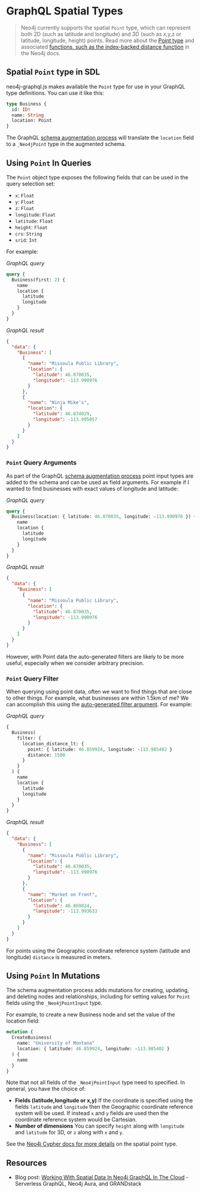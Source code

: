 # GraphQL Spatial Types

> Neo4j currently supports the spatial `Point` type, which can represent both 2D (such as latitude and longitude) and 3D (such as x,y,z or latitude, longitude, height) points. Read more about the [Point type](https://neo4j.com/docs/cypher-manual/3.5/syntax/spatial/) and associated [functions, such as the index-backed distance function](https://neo4j.com/docs/cypher-manual/current/functions/spatial/) in the Neo4j docs.

## Spatial `Point` type in SDL

neo4j-graphql.js makes available the `Point` type for use in your GraphQL type definitions. You can use it like this:

```graphql
type Business {
  id: ID!
  name: String
  location: Point
}
```

The GraphQL [schema augmentation process](graphql-schema-generation-augmentation.mdx) will translate the `location` field to a `_Neo4jPoint` type in the augmented schema.

## Using `Point` In Queries

The `Point` object type exposes the following fields that can be used in the query selection set:

- `x`: `Float`
- `y`: `Float`
- `z`: `Float`
- `longitude`: `Float`
- `latitude`: `Float`
- `height`: `Float`
- `crs`: `String`
- `srid`: `Int`

For example:

_GraphQL query_

```graphql
query {
  Business(first: 2) {
    name
    location {
      latitude
      longitude
    }
  }
}
```

_GraphQL result_

```json
{
  "data": {
    "Business": [
      {
        "name": "Missoula Public Library",
        "location": {
          "latitude": 46.870035,
          "longitude": -113.990976
        }
      },
      {
        "name": "Ninja Mike's",
        "location": {
          "latitude": 46.874029,
          "longitude": -113.995057
        }
      }
    ]
  }
}
```

### `Point` Query Arguments

As part of the GraphQL [schema augmentation process](graphql-schema-generation-augmentation.mdx) point input types are added to the schema and can be used as field arguments. For example if I wanted to find businesses with exact values of longitude and latitude:

_GraphQL query_

```graphql
query {
  Business(location: { latitude: 46.870035, longitude: -113.990976 }) {
    name
    location {
      latitude
      longitude
    }
  }
}
```

_GraphQL result_

```json
{
  "data": {
    "Business": [
      {
        "name": "Missoula Public Library",
        "location": {
          "latitude": 46.870035,
          "longitude": -113.990976
        }
      }
    ]
  }
}
```

However, with Point data the auto-generated filters are likely to be more useful, especially when we consider arbitrary precision.

### `Point` Query Filter

When querying using point data, often we want to find things that are close to other things. For example, what businesses are within 1.5km of me? We can accomplish this using the [auto-generated filter argument](graphql-filtering.mdx). For example:

_GraphQL query_

```graphql
{
  Business(
    filter: {
      location_distance_lt: {
        point: { latitude: 46.859924, longitude: -113.985402 }
        distance: 1500
      }
    }
  ) {
    name
    location {
      latitude
      longitude
    }
  }
}
```

_GraphQL result_

```json
{
  "data": {
    "Business": [
      {
        "name": "Missoula Public Library",
        "location": {
          "latitude": 46.870035,
          "longitude": -113.990976
        }
      },
      {
        "name": "Market on Front",
        "location": {
          "latitude": 46.869824,
          "longitude": -113.993633
        }
      }
    ]
  }
}
```

For points using the Geographic coordinate reference system (latitude and longitude) `distance` is measured in meters.

## Using `Point` In Mutations

The schema augmentation process adds mutations for creating, updating, and deleting nodes and relationships, including for setting values for `Point` fields using the `_Neo4jPointInput` type.

For example, to create a new Business node and set the value of the location field:

```graphql
mutation {
  CreateBusiness(
    name: "University of Montana"
    location: { latitude: 46.859924, longitude: -113.985402 }
  ) {
    name
  }
}
```

Note that not all fields of the `_Neo4jPointInput` type need to specified. In general, you have the choice of:

- **Fields (latitude,longitude or x,y)** If the coordinate is specified using the fields `latitude` and `longitude` then the Geographic coordinate reference system will be used. If instead `x` and `y` fields are used then the coordinate reference system would be Cartesian.
- **Number of dimensions** You can specify `height` along with `longitude` and `latitude` for 3D, or `z` along with `x` and `y`.

See the [Neo4j Cypher docs for more details](https://neo4j.com/docs/cypher-manual/current/syntax/spatial/#cypher-spatial-specifying-spatial-instants) on the spatial point type.

## Resources

- Blog post: [Working With Spatial Data In Neo4j GraphQL In The Cloud](https://blog.grandstack.io/working-with-spatial-data-in-neo4j-graphql-in-the-cloud-eee2bf1afad) - Serverless GraphQL, Neo4j Aura, and GRANDstack
